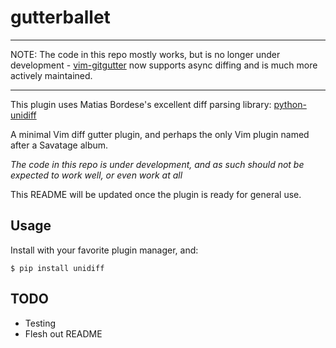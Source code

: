 gutterballet
============
***
NOTE: The code in this repo mostly works, but is no longer under development - [vim-gitgutter](https://github.com/airblade/vim-gitgutter) now supports async diffing and is much more actively maintained.
***

This plugin uses Matias Bordese's excellent diff parsing library: [python-unidiff](https://github.com/matiasb/python-unidiff)

A minimal Vim diff gutter plugin, and perhaps the only Vim plugin named after a Savatage album.

*The code in this repo is under development, and as such should not be expected to work well, or even work at all*

This README will be updated once the plugin is ready for general use.


Usage
-----
Install with your favorite plugin manager, and:

    $ pip install unidiff

TODO
----
* Testing
* Flesh out README


